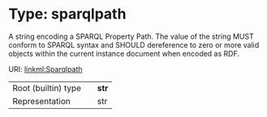 
# Type: sparqlpath


A string encoding a SPARQL Property Path. The value of the string MUST conform to SPARQL syntax and SHOULD dereference to zero or more valid objects within the current instance document when encoded as RDF.

URI: [linkml:Sparqlpath](https://w3id.org/linkml/Sparqlpath)

|  |  |  |
| --- | --- | --- |
| Root (builtin) type | | **str** |
| Representation | | str |
